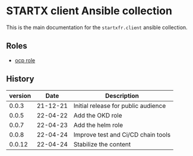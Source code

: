 # STARTX client Ansible collection

This is the main documentation for the `startxfr.client` ansible collection.

## Roles

- [ocp role](roles/ocp.md)

## History

| version | Date     | Description                         |
| ------- | -------- | ----------------------------------- |
| 0.0.3   | 21-12-21 | Initial release for public audience |
| 0.0.5   | 22-04-22 | Add the OKD role                    |
| 0.0.7   | 22-04-23 | Add the helm role                   |
| 0.0.8   | 22-04-24 | Improve test and Ci/CD chain tools  |
| 0.0.12  | 22-04-24 | Stabilize the content               |
